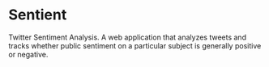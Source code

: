 <h1>Sentient</h1>
Twitter Sentiment Analysis. A web application that analyzes tweets and tracks whether public sentiment on a particular subject is generally positive or negative.